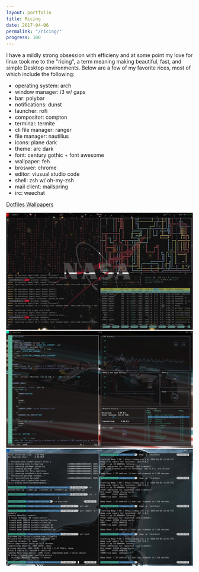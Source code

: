 ```yaml
---
layout: portfolio
title: Ricing
date: 2017-04-06
permalink: "/ricing/"
progress: 100
---
```



I have a mildly strong obsession with efficieny and at some point my love for linux took me to the "ricing", a term meaning making beautiful, fast, and simple Desktop environments. Below are a few of my favorite rices, most of which include the following: 

- operating system: arch
- window manager: i3 w/ gaps
- bar: polybar
- notifications: dunst
- launcher: rofi
- compositor: compton
- terminal: termite
- cli file manager: ranger
- file manager: nautilius
- icons: plane dark
- theme: arc dark
- font: century gothic + font awesome
- wallpaper: feh
- broswer: chrome
- editor: viusual studio code
- shell: zsh w/ oh-my-zsh
- mail client: mailspring
- irc: weechat

<a class="button" href="https://github.com/tlee753/configure">
Dotfiles
</a>

<a class="button" href="/wallpapers/">
Wallpapers
</a>

<br>

![Red](/assets/img/portfolio/ricing/red.jpg)
<br>
![Green](/assets/img/portfolio/ricing/green.jpg)
<br>
![Blue](/assets/img/portfolio/ricing/blue.jpg)
